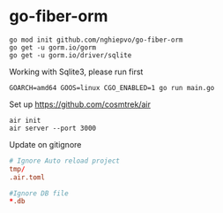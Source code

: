 # go-fiber-orm

```shell
go mod init github.com/nghiepvo/go-fiber-orm
go get -u gorm.io/gorm
go get -u gorm.io/driver/sqlite
```

Working with Sqlite3, please run first  

```shell
GOARCH=amd64 GOOS=linux CGO_ENABLED=1 go run main.go
```

Set up <https://github.com/cosmtrek/air>  

```shell
air init
air server --port 3000
```

Update on gitignore

```conf
# Ignore Auto reload project
tmp/
.air.toml

#Ignore DB file
*.db
```
